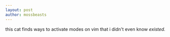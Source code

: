 ```yaml
---
layout: post
author: mossbeasts
---
```

this cat finds ways to activate modes on vim that i didn't even know *existed.*
